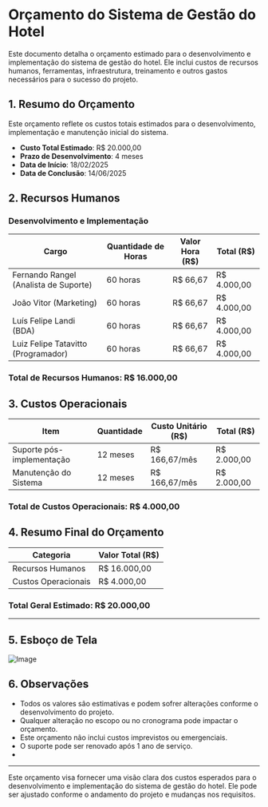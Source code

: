 # Orçamento do Sistema de Gestão do Hotel

Este documento detalha o orçamento estimado para o desenvolvimento e implementação do sistema de gestão do hotel. Ele inclui custos de recursos humanos, ferramentas, infraestrutura, treinamento e outros gastos necessários para o sucesso do projeto.

## 1. **Resumo do Orçamento**
Este orçamento reflete os custos totais estimados para o desenvolvimento, implementação e manutenção inicial do sistema.

- **Custo Total Estimado**: R$ 20.000,00
- **Prazo de Desenvolvimento**: 4 meses
- **Data de Início**: 18/02/2025
- **Data de Conclusão**: 14/06/2025

## 2. **Recursos Humanos**

### **Desenvolvimento e Implementação**

| Cargo                                  | Quantidade de Horas  | Valor Hora (R$) | Total (R$)  |
|----------------------------------------|----------------------|-----------------|-------------|
| Fernando Rangel (Analista de Suporte)  | 60 horas             | R$ 66,67        | R$ 4.000,00 |
| João Vitor (Marketing)                 | 60 horas             | R$ 66,67        | R$ 4.000,00 |
| Luís Felipe Landi (BDA)                | 60 horas             | R$ 66,67        | R$ 4.000,00 |
| Luiz Felipe Tatavitto (Programador)    | 60 horas             | R$ 66,67        | R$ 4.000,00 |

### **Total de Recursos Humanos**: R$ 16.000,00

## 3. **Custos Operacionais**

| Item                                | Quantidade | Custo Unitário (R$) | Total (R$)  |
|-------------------------------------|------------|---------------------|-------------|
| Suporte pós-implementação           | 12 meses   | R$ 166,67/mês       | R$ 2.000,00 |
| Manutenção do Sistema               | 12 meses   | R$ 166,67/mês       | R$ 2.000,00 |

### **Total de Custos Operacionais**: R$ 4.000,00

## 4. **Resumo Final do Orçamento**

| Categoria                          | Valor Total (R$) |
|------------------------------------|------------------|
| Recursos Humanos                   | R$ 16.000,00     |
| Custos Operacionais                | R$ 4.000,00      |

### **Total Geral Estimado**: R$ 20.000,00

---
## 5. **Esboço de Tela**
![Image](https://github.com/user-attachments/assets/31a23692-3be1-4b95-b74a-9c3c74a34795)  

## 6. **Observações**
- Todos os valores são estimativas e podem sofrer alterações conforme o desenvolvimento do projeto.
- Qualquer alteração no escopo ou no cronograma pode impactar o orçamento.
- Este orçamento não inclui custos imprevistos ou emergenciais.
- O suporte pode ser renovado após 1 ano de serviço.
- 

---


Este orçamento visa fornecer uma visão clara dos custos esperados para o desenvolvimento e implementação do sistema de gestão do hotel. Ele pode ser ajustado conforme o andamento do projeto e mudanças nos requisitos.
